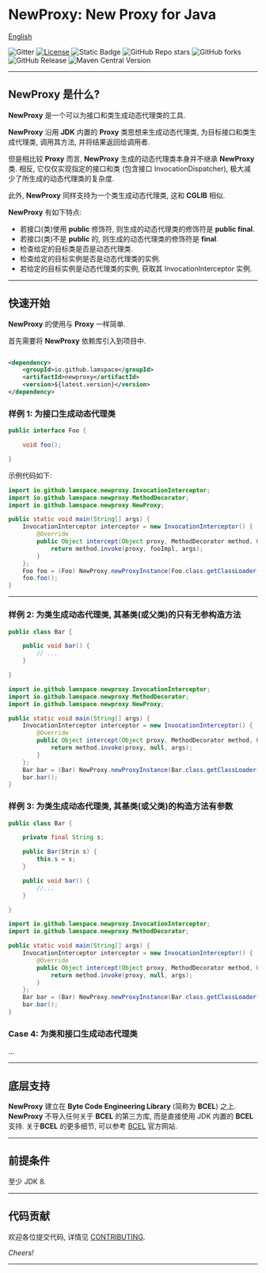 # NewProxy: New Proxy for Java

[English](./README.md)

![Gitter](https://img.shields.io/gitter/room/lamspace/newproxy)
[![License](https://img.shields.io/badge/license-Apache%202-4EB1BA.svg)](https://www.apache.org/licenses/LICENSE-2.0.html)
![Static Badge](https://img.shields.io/badge/NewProxy-New%20Proxy%20for%20Java-color=red)
![GitHub Repo stars](https://img.shields.io/github/stars/lamspace/newproxy)
![GitHub forks](https://img.shields.io/github/forks/lamspace/newproxy)
![GitHub Release](https://img.shields.io/github/v/release/lamspace/newproxy)
![Maven Central Version](https://img.shields.io/maven-central/v/io.github.lamspace/newproxy)

---

## NewProxy 是什么?

**NewProxy** 是一个可以为接口和类生成动态代理类的工具.

**NewProxy** 沿用 **JDK** 内置的 **Proxy** 类思想来生成动态代理类, 为目标接口和类生成代理类, 调用其方法, 并将结果返回给调用者.

但是相比较 **Proxy** 而言, **NewProxy** 生成的动态代理类本身并不继承 **NewProxy** 类. 相反, 它仅仅实现指定的接口和类
(包含接口 InvocationDispatcher), 极大减少了所生成的动态代理类的复杂度.

此外, **NewProxy** 同样支持为一个类生成动态代理类, 这和 **CGLIB** 相似.

**NewProxy** 有如下特点:

* 若接口(类)使用 **public** 修饰符, 则生成的动态代理类的修饰符是 **public final**.
* 若接口(类)不是 **public** 的, 则生成的动态代理类的修饰符是 **final**.
* 检查给定的目标类是否是动态代理类.
* 检查给定的目标实例是否是动态代理类的实例.
* 若给定的目标实例是动态代理类的实例, 获取其 InvocationInterceptor 实例.

---

## 快速开始

**NewProxy** 的使用与 **Proxy** 一样简单.

首先需要将 **NewProxy** 依赖库引入到项目中.

```xml

<dependency>
    <groupId>io.github.lamspace</groupId>
    <artifactId>newproxy</artifactId>
    <version>${latest.version}</version>
</dependency>
```

### 样例 1: 为接口生成动态代理类

```java
public interface Foo {

    void foo();

}
```

示例代码如下:

```java
import io.github.lamspace.newproxy.InvocationInterceptor;
import io.github.lamspace.newproxy.MethodDecorator;
import io.github.lamspace.newproxy.NewProxy;

public static void main(String[] args) {
    InvocationInterceptor interceptor = new InvocationInterceptor() {
        @Override
        public Object intercept(Object proxy, MethodDecorator method, Object[] args) {
            return method.invoke(proxy, fooImpl, args);
        }
    };
    Foo foo = (Foo) NewProxy.newProxyInstance(Foo.class.getClassLoader(), interceptor, null, null, Foo.class);
    foo.foo();
}
```

---

### 样例 2: 为类生成动态代理类, 其基类(或父类)的只有无参构造方法

```java
public class Bar {

    public void bar() {
        // ...
    }

}
```

```java
import io.github.lamspace.newproxy.InvocationInterceptor;
import io.github.lamspace.newproxy.MethodDecorator;
import io.github.lamspace.newproxy.NewProxy;

public static void main(String[] args) {
    InvocationInterceptor interceptor = new InvocationInterceptor() {
        @Override
        public Object intercept(Object proxy, MethodDecorator method, Object[] args) throws Throwable {
            return method.invoke(proxy, null, args);
        }
    };
    Bar bar = (Bar) NewProxy.newProxyInstance(Bar.class.getClassLoader(), interceptor, null, null, Bar.class);
    bar.bar();
}
```

### 样例 3: 为类生成动态代理类, 其基类(或父类)的构造方法有参数

```java
public class Bar {

    private final String s;

    public Bar(Strin s) {
        this.s = s;
    }

    public void bar() {
        //...
    }

}
```

```java
import io.github.lamspace.newproxy.InvocationInterceptor;
import io.github.lamspace.newproxy.MethodDecorator;

public static void main(String[] args) {
    InvocationInterceptor interceptor = new InvocationInterceptor() {
        @Override
        public Object intercept(Object proxy, MethodDecorator method, Object[] args) throws Throwable {
            return method.invoke(proxy, null, args);
        }
    };
    Bar bar = (Bar) NewProxy.newProxyInstance(Bar.class.getClassLoader(), interceptor, new Class<?>[]{String.class}, new Object[]{"Hello World!"}, Bar.class);
    bar.bar();
}
```

### Case 4: 为类和接口生成动态代理类

...

---

## 底层支持

**NewProxy** 建立在 **Byte Code Engineering Library** (简称为 **BCEL**) 之上. **NewProxy** 不导入任何关于 **BCEL**
的第三方库, 而是直接使用 JDK 内置的 **BCEL** 支持. 关于**BCEL** 的更多细节, 可以参考
[BCEL](https://commons.apache.org/proper/commons-bcel/) 官方网站.

---

## 前提条件

至少 JDK 8.

---

## 代码贡献

欢迎各位提交代码, 详情见 [CONTRIBUTING](./CONTRIBUTING.md).

*Cheers!*

---
